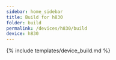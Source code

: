```yaml
---
sidebar: home_sidebar
title: Build for h830
folder: build
permalink: /devices/h830/build
device: h830
---
```

{% include templates/device_build.md %}
